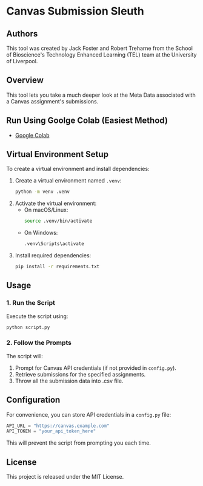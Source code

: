 # Canvas Submission Sleuth

## Authors

This tool was created by Jack Foster and Robert Treharne from the School of Bioscience's Technology Enhanced Learning (TEL) team at the University of Liverpool.

## Overview

This tool lets you take a much deeper look at the Meta Data associated with a Canvas assignment's submissions.


## Run Using Goolge Colab (Easiest Method)
- [Google Colab](https://colab.research.google.com/drive/1rTJIuVO-sCQXt4ZWThDeX61m3zLvI_rz?usp=sharing)

## Virtual Environment Setup
To create a virtual environment and install dependencies:
1. Create a virtual environment named `.venv`:
   ```sh
   python -m venv .venv
   ```
2. Activate the virtual environment:
   - On macOS/Linux:
     ```sh
     source .venv/bin/activate
     ```
   - On Windows:
     ```sh
     .venv\Scripts\activate
     ```
3. Install required dependencies:
   ```sh
   pip install -r requirements.txt
   ```

## Usage

### 1. Run the Script
Execute the script using:
```sh
python script.py
```

### 2. Follow the Prompts
The script will:
1. Prompt for Canvas API credentials (if not provided in `config.py`).
2. Retrieve submissions for the specified assignments.
3. Throw all the submission data into .csv file.


## Configuration
For convenience, you can store API credentials in a `config.py` file:
```python
API_URL = "https://canvas.example.com"
API_TOKEN = "your_api_token_here"
```
This will prevent the script from prompting you each time.

## License
This project is released under the MIT License.

